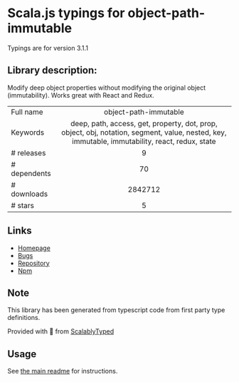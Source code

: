 
# Scala.js typings for object-path-immutable

Typings are for version 3.1.1

## Library description:
Modify deep object properties without modifying the original object (immutability). Works great with React and Redux.

|                    |                 |
| ------------------ | :-------------: |
| Full name          | object-path-immutable |
| Keywords           | deep, path, access, get, property, dot, prop, object, obj, notation, segment, value, nested, key, immutable, immutability, react, redux, state |
| # releases         | 9 |
| # dependents       | 70 |
| # downloads        | 2842712 |
| # stars            | 5 |

## Links
- [Homepage](https://github.com/mariocasciaro/object-path-immutable)
- [Bugs](https://github.com/mariocasciaro/object-path-immutable/issues)
- [Repository](https://github.com/mariocasciaro/object-path-immutable)
- [Npm](https://www.npmjs.com/package/object-path-immutable)
    


## Note
This library has been generated from typescript code from first party type definitions.

Provided with :purple_heart: from [ScalablyTyped](https://github.com/oyvindberg/ScalablyTyped)

## Usage
See [the main readme](../../readme.md) for instructions.


